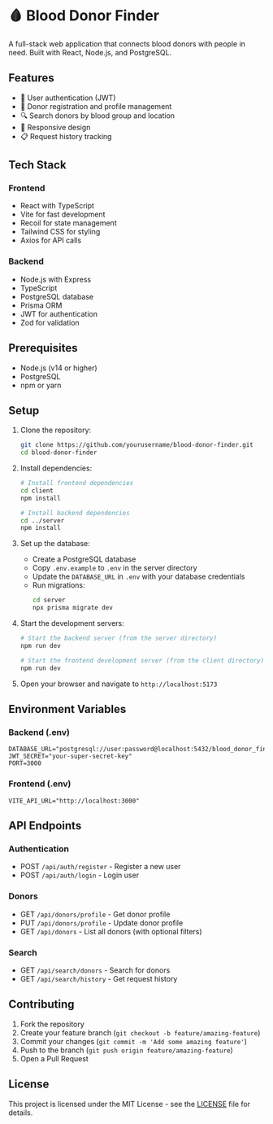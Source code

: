 # 🩸 Blood Donor Finder

A full-stack web application that connects blood donors with people in need. Built with React, Node.js, and PostgreSQL.

## Features

- 🔐 User authentication (JWT)
- 👤 Donor registration and profile management
- 🔍 Search donors by blood group and location
- 📱 Responsive design
- 📋 Request history tracking

## Tech Stack

### Frontend
- React with TypeScript
- Vite for fast development
- Recoil for state management
- Tailwind CSS for styling
- Axios for API calls

### Backend
- Node.js with Express
- TypeScript
- PostgreSQL database
- Prisma ORM
- JWT for authentication
- Zod for validation

## Prerequisites

- Node.js (v14 or higher)
- PostgreSQL
- npm or yarn

## Setup

1. Clone the repository:
   ```bash
   git clone https://github.com/yourusername/blood-donor-finder.git
   cd blood-donor-finder
   ```

2. Install dependencies:
   ```bash
   # Install frontend dependencies
   cd client
   npm install

   # Install backend dependencies
   cd ../server
   npm install
   ```

3. Set up the database:
   - Create a PostgreSQL database
   - Copy `.env.example` to `.env` in the server directory
   - Update the `DATABASE_URL` in `.env` with your database credentials
   - Run migrations:
     ```bash
     cd server
     npx prisma migrate dev
     ```

4. Start the development servers:
   ```bash
   # Start the backend server (from the server directory)
   npm run dev

   # Start the frontend development server (from the client directory)
   npm run dev
   ```

5. Open your browser and navigate to `http://localhost:5173`

## Environment Variables

### Backend (.env)
```
DATABASE_URL="postgresql://user:password@localhost:5432/blood_donor_finder"
JWT_SECRET="your-super-secret-key"
PORT=3000
```

### Frontend (.env)
```
VITE_API_URL="http://localhost:3000"
```

## API Endpoints

### Authentication
- POST `/api/auth/register` - Register a new user
- POST `/api/auth/login` - Login user

### Donors
- GET `/api/donors/profile` - Get donor profile
- PUT `/api/donors/profile` - Update donor profile
- GET `/api/donors` - List all donors (with optional filters)

### Search
- GET `/api/search/donors` - Search for donors
- GET `/api/search/history` - Get request history

## Contributing

1. Fork the repository
2. Create your feature branch (`git checkout -b feature/amazing-feature`)
3. Commit your changes (`git commit -m 'Add some amazing feature'`)
4. Push to the branch (`git push origin feature/amazing-feature`)
5. Open a Pull Request

## License

This project is licensed under the MIT License - see the [LICENSE](LICENSE) file for details. 
